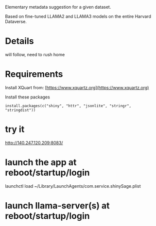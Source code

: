 Elementary metadata suggestion for a given dataset.

Based on fine-tuned LLAMA2 and LLAMA3 models on the entire Harvard Dataverse.

# Details
will follow, need to rush home

# Requirements
Install XQuart from: [https://www.xquartz.org](https://www.xquartz.org)

Install these packages

`install.packages(c("shiny", "httr", "jsonlite", "stringr", "stringdist"))`

# try it
http://140.247.120.209:8083/

# launch the app at reboot/startup/login
launchctl load ~/Library/LaunchAgents/com.service.shinySage.plist

# launch llama-server(s) at reboot/startup/login



